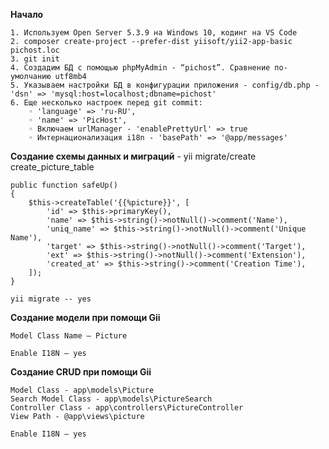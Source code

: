<b>Начало</b>

    1. Используем Open Server 5.3.9 на Windows 10, кодинг на VS Code
    2. composer create-project --prefer-dist yiisoft/yii2-app-basic pichost.loc
    3. git init
    4. Создадим БД с помощью phpMyAdmin - “pichost”. Сравнение по-умолчанию utf8mb4
    5. Указываем настройки БД в конфигурации приложения - config/db.php - 'dsn' => 'mysql:host=localhost;dbname=pichost'
    6. Еще несколько настроек перед git commit:
        ◦ 'language' => 'ru-RU',
        ◦ 'name' => 'PicHost',
        ◦ Включаем urlManager - 'enablePrettyUrl' => true
        ◦ Интернационализация i18n - 'basePath' => '@app/messages'

<b>Создание схемы данных и миграций</b> - yii migrate/create create_picture_table

    public function safeUp()
    {
        $this->createTable('{{%picture}}', [
            'id' => $this->primaryKey(),
            'name' => $this->string()->notNull()->comment('Name'),
            'uniq_name' => $this->string()->notNull()->comment('Unique Name'),
            'target' => $this->string()->notNull()->comment('Target'),
            'ext' => $this->string()->notNull()->comment('Extension'),
            'created_at' => $this->string()->comment('Creation Time'),
        ]);
    }

    yii migrate -- yes

<b>Создание модели при помощи Gii</b>

    Model Class Name — Picture

    Enable I18N — yes

<b>Создание CRUD при помощи Gii</b>

    Model Class - app\models\Picture
    Search Model Class - app\models\PictureSearch
    Controller Class - app\controllers\PictureController
    View Path - @app\views\picture

    Enable I18N — yes


